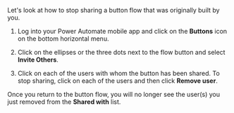 Let's look at how to stop sharing a button flow that was originally built by you.

1.  Log into your Power Automate mobile app and click on the **Buttons** icon 
    on the bottom horizontal menu.

1.  Click on the ellipses or the three dots next to the flow button and 
    select **Invite Others**.

1.  Click on each of the users with whom the button has been shared. To stop 
    sharing, click on each of the users and then click **Remove user**.

Once you return to the button flow, you will no longer see the user(s) 
you just removed from the **Shared with** list.